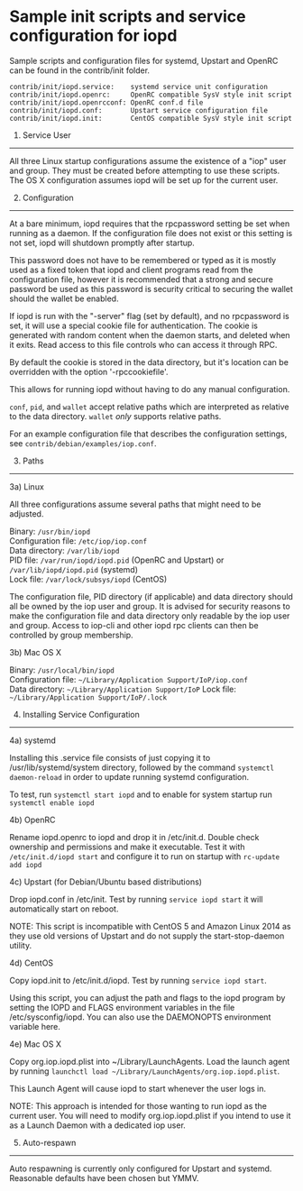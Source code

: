 Sample init scripts and service configuration for iopd
==========================================================

Sample scripts and configuration files for systemd, Upstart and OpenRC
can be found in the contrib/init folder.

    contrib/init/iopd.service:    systemd service unit configuration
    contrib/init/iopd.openrc:     OpenRC compatible SysV style init script
    contrib/init/iopd.openrcconf: OpenRC conf.d file
    contrib/init/iopd.conf:       Upstart service configuration file
    contrib/init/iopd.init:       CentOS compatible SysV style init script

1. Service User
---------------------------------

All three Linux startup configurations assume the existence of a "iop" user
and group.  They must be created before attempting to use these scripts.
The OS X configuration assumes iopd will be set up for the current user.

2. Configuration
---------------------------------

At a bare minimum, iopd requires that the rpcpassword setting be set
when running as a daemon.  If the configuration file does not exist or this
setting is not set, iopd will shutdown promptly after startup.

This password does not have to be remembered or typed as it is mostly used
as a fixed token that iopd and client programs read from the configuration
file, however it is recommended that a strong and secure password be used
as this password is security critical to securing the wallet should the
wallet be enabled.

If iopd is run with the "-server" flag (set by default), and no rpcpassword is set,
it will use a special cookie file for authentication. The cookie is generated with random
content when the daemon starts, and deleted when it exits. Read access to this file
controls who can access it through RPC.

By default the cookie is stored in the data directory, but it's location can be overridden
with the option '-rpccookiefile'.

This allows for running iopd without having to do any manual configuration.

`conf`, `pid`, and `wallet` accept relative paths which are interpreted as
relative to the data directory. `wallet` *only* supports relative paths.

For an example configuration file that describes the configuration settings,
see `contrib/debian/examples/iop.conf`.

3. Paths
---------------------------------

3a) Linux

All three configurations assume several paths that might need to be adjusted.

Binary:              `/usr/bin/iopd`  
Configuration file:  `/etc/iop/iop.conf`  
Data directory:      `/var/lib/iopd`  
PID file:            `/var/run/iopd/iopd.pid` (OpenRC and Upstart) or `/var/lib/iopd/iopd.pid` (systemd)  
Lock file:           `/var/lock/subsys/iopd` (CentOS)  

The configuration file, PID directory (if applicable) and data directory
should all be owned by the iop user and group.  It is advised for security
reasons to make the configuration file and data directory only readable by the
iop user and group.  Access to iop-cli and other iopd rpc clients
can then be controlled by group membership.

3b) Mac OS X

Binary:              `/usr/local/bin/iopd`  
Configuration file:  `~/Library/Application Support/IoP/iop.conf`  
Data directory:      `~/Library/Application Support/IoP`
Lock file:           `~/Library/Application Support/IoP/.lock`

4. Installing Service Configuration
-----------------------------------

4a) systemd

Installing this .service file consists of just copying it to
/usr/lib/systemd/system directory, followed by the command
`systemctl daemon-reload` in order to update running systemd configuration.

To test, run `systemctl start iopd` and to enable for system startup run
`systemctl enable iopd`

4b) OpenRC

Rename iopd.openrc to iopd and drop it in /etc/init.d.  Double
check ownership and permissions and make it executable.  Test it with
`/etc/init.d/iopd start` and configure it to run on startup with
`rc-update add iopd`

4c) Upstart (for Debian/Ubuntu based distributions)

Drop iopd.conf in /etc/init.  Test by running `service iopd start`
it will automatically start on reboot.

NOTE: This script is incompatible with CentOS 5 and Amazon Linux 2014 as they
use old versions of Upstart and do not supply the start-stop-daemon utility.

4d) CentOS

Copy iopd.init to /etc/init.d/iopd. Test by running `service iopd start`.

Using this script, you can adjust the path and flags to the iopd program by
setting the IOPD and FLAGS environment variables in the file
/etc/sysconfig/iopd. You can also use the DAEMONOPTS environment variable here.

4e) Mac OS X

Copy org.iop.iopd.plist into ~/Library/LaunchAgents. Load the launch agent by
running `launchctl load ~/Library/LaunchAgents/org.iop.iopd.plist`.

This Launch Agent will cause iopd to start whenever the user logs in.

NOTE: This approach is intended for those wanting to run iopd as the current user.
You will need to modify org.iop.iopd.plist if you intend to use it as a
Launch Daemon with a dedicated iop user.

5. Auto-respawn
-----------------------------------

Auto respawning is currently only configured for Upstart and systemd.
Reasonable defaults have been chosen but YMMV.
